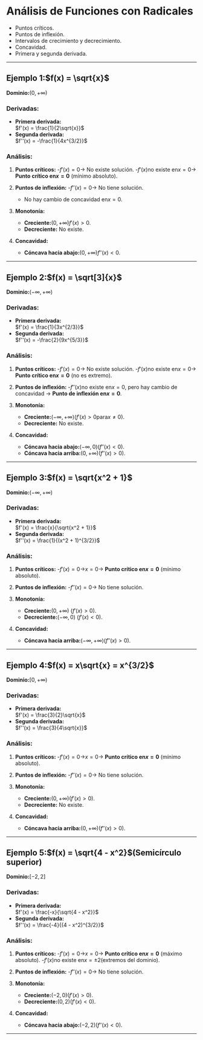 # Análisis de Funciones con Radicales

- Puntos críticos.
- Puntos de inflexión.
- Intervalos de crecimiento y decrecimiento.
- Concavidad.
- Primera y segunda derivada.

---

## Ejemplo 1:$f(x) = \sqrt{x}$ 
**Dominio:**$(0, +\infty)$ 

### Derivadas:
- **Primera derivada:**  
 $f'(x) = \frac{1}{2\sqrt{x}}$
- **Segunda derivada:**  
 $f''(x) = -\frac{1}{4x^{3/2}}$

### Análisis:
1. **Puntos críticos:**
   -$f'(x) = 0$→ No existe solución.
   -$f'(x)$no existe en$x = 0$→ **Punto crítico en$x = 0$** (mínimo absoluto).

2. **Puntos de inflexión:**
   -$f''(x) = 0$→ No tiene solución.
   - No hay cambio de concavidad en$x = 0$.

3. **Monotonía:**
   - **Creciente:**$(0, +\infty)$$f'(x) > 0$.
   - **Decreciente:** No existe.

4. **Concavidad:**
   - **Cóncava hacia abajo:**$(0, +\infty)$$f''(x) < 0$.

---

## Ejemplo 2:$f(x) = \sqrt[3]{x}$ 
**Dominio:**$(-\infty, +\infty)$ 

### Derivadas:
- **Primera derivada:**  
 $f'(x) = \frac{1}{3x^{2/3}}$
- **Segunda derivada:**  
 $f''(x) = -\frac{2}{9x^{5/3}}$

### Análisis:
1. **Puntos críticos:**
   -$f'(x) = 0$→ No existe solución.
   -$f'(x)$no existe en$x = 0$→ **Punto crítico en$x = 0$** (no es extremo).

2. **Puntos de inflexión:**
   -$f''(x)$no existe en$x = 0$, pero hay cambio de concavidad → **Punto de inflexión en$x = 0$**.

3. **Monotonía:**
   - **Creciente:**$(-\infty, +\infty)$($f'(x) > 0$para$x \neq 0$).
   - **Decreciente:** No existe.

4. **Concavidad:**
   - **Cóncava hacia abajo:**$(-\infty, 0)$($f''(x) < 0$).
   - **Cóncava hacia arriba:**$(0, +\infty)$($f''(x) > 0$).

---

## Ejemplo 3:$f(x) = \sqrt{x^2 + 1}$ 
**Dominio:**$(-\infty, +\infty)$ 

### Derivadas:
- **Primera derivada:**  
 $f'(x) = \frac{x}{\sqrt{x^2 + 1}}$
- **Segunda derivada:**  
 $f''(x) = \frac{1}{(x^2 + 1)^{3/2}}$

### Análisis:
1. **Puntos críticos:**
   -$f'(x) = 0$→$x = 0$→ **Punto crítico en$x = 0$** (mínimo absoluto).

2. **Puntos de inflexión:**
   -$f''(x) = 0$→ No tiene solución.

3. **Monotonía:**
   - **Creciente:**$(0, +\infty)$ $(f'(x) > 0)$.
   - **Decreciente:**$(-\infty, 0)$ $(f'(x) < 0)$.

4. **Concavidad:**
   - **Cóncava hacia arriba:**$(-\infty, +\infty)$($f''(x) > 0$).

---

## Ejemplo 4:$f(x) = x\sqrt{x} = x^{3/2}$ 
**Dominio:**$[0, +\infty)$ 

### Derivadas:
- **Primera derivada:**  
 $f'(x) = \frac{3}{2}\sqrt{x}$
- **Segunda derivada:**  
 $f''(x) = \frac{3}{4\sqrt{x}}$

### Análisis:
1. **Puntos críticos:**
   -$f'(x) = 0$→$x = 0$→ **Punto crítico en$x = 0$** (mínimo absoluto).

2. **Puntos de inflexión:**
   -$f''(x) = 0$→ No tiene solución.

3. **Monotonía:**
   - **Creciente:**$(0, +\infty)$($f'(x) > 0$).
   - **Decreciente:** No existe.

4. **Concavidad:**
   - **Cóncava hacia arriba:**$(0, +\infty)$($f''(x) > 0$).

---

## Ejemplo 5:$f(x) = \sqrt{4 - x^2}$(Semicírculo superior)  
**Dominio:**$[-2, 2]$ 

### Derivadas:
- **Primera derivada:**  
 $f'(x) = \frac{-x}{\sqrt{4 - x^2}}$
- **Segunda derivada:**  
 $f''(x) = \frac{-4}{(4 - x^2)^{3/2}}$

### Análisis:
1. **Puntos críticos:**
   -$f'(x) = 0$→$x = 0$→ **Punto crítico en$x = 0$** (máximo absoluto).
   -$f'(x)$no existe en$x = \pm 2$(extremos del dominio).

2. **Puntos de inflexión:**
   -$f''(x) = 0$→ No tiene solución.

3. **Monotonía:**
   - **Creciente:**$(-2, 0)$($f'(x) > 0$).
   - **Decreciente:**$(0, 2)$($f'(x) < 0$).

4. **Concavidad:**
   - **Cóncava hacia abajo:**$(-2, 2)$($f''(x) < 0$).

---